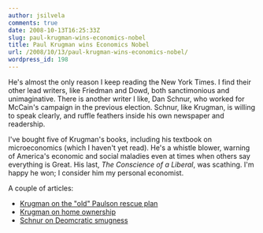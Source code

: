 ```yaml
---
author: jsilvela
comments: true
date: 2008-10-13T16:25:33Z
slug: paul-krugman-wins-economics-nobel
title: Paul Krugman wins Economics Nobel
url: /2008/10/13/paul-krugman-wins-economics-nobel/
wordpress_id: 198
---
```


He's almost the only reason I keep reading the New York Times. I find their other lead writers, like Friedman and Dowd, both sanctimonious and unimaginative. There is another writer I like, Dan Schnur, who worked for McCain's campaign in the previous election. Schnur, like Krugman, is willing to speak clearly, and ruffle feathers inside his own newspaper and readership.

I've bought five of Krugman's books, including his textbook on microeconomics (which I haven't yet read). He's a whistle blower, warning of America's economic and social maladies even at times when others say everything is Great. His last, _The Conscience of a Liberal_, was scathing.
I'm happy he won; I consider him my personal economist.

A couple of articles:

- [Krugman on the "old" Paulson rescue plan](https://www.nytimes.com/2008/09/22/opinion/22krugman.html)
- [Krugman on home ownership](https://www.nytimes.com/2008/06/23/opinion/23krugman.html?partner=rssnyt&emc=rss)
- [Schnur on Deomcratic smugness](https://campaignstops.blogs.nytimes.com/2008/04/15/right-fight-wrong-word/)
